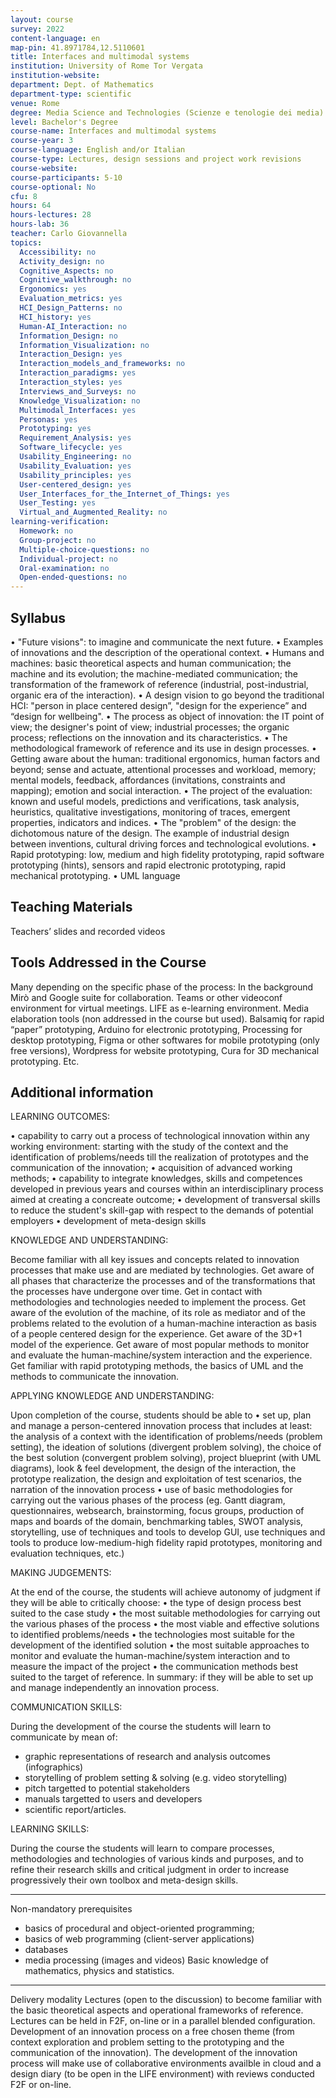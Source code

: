 ```yaml
---
layout: course
survey: 2022
content-language: en
map-pin: 41.8971784,12.5110601
title: Interfaces and multimodal systems
institution: University of Rome Tor Vergata
institution-website:  
department: Dept. of Mathematics
department-type: scientific
venue: Rome
degree: Media Science and Technologies (Scienze e tenologie dei media)
level: Bachelor's Degree
course-name: Interfaces and multimodal systems
course-year: 3
course-language: English and/or Italian
course-type: Lectures, design sessions and project work revisions
course-website: 
course-participants: 5-10
course-optional: No
cfu: 8
hours: 64
hours-lectures: 28
hours-lab: 36
teacher: Carlo Giovannella
topics: 
  Accessibility: no
  Activity_design: no
  Cognitive_Aspects: no
  Cognitive_walkthrough: no
  Ergonomics: yes
  Evaluation_metrics: yes
  HCI_Design_Patterns: no
  HCI_history: yes
  Human-AI_Interaction: no
  Information_Design: no
  Information_Visualization: no
  Interaction_Design: yes
  Interaction_models_and_frameworks: no
  Interaction_paradigms: yes
  Interaction_styles: yes
  Interviews_and_Surveys: no
  Knowledge_Visualization: no
  Multimodal_Interfaces: yes
  Personas: yes
  Prototyping: yes
  Requirement_Analysis: yes
  Software_lifecycle: yes
  Usability_Engineering: no
  Usability_Evaluation: yes
  Usability_principles: yes
  User-centered_design: yes
  User_Interfaces_for_the_Internet_of_Things: yes
  User_Testing: yes
  Virtual_and_Augmented_Reality: no
learning-verification: 
  Homework: no 
  Group-project: no 
  Multiple-choice-questions: no 
  Individual-project: no 
  Oral-examination: no 
  Open-ended-questions: no 
---
```



## Syllabus 
• "Future visions": to imagine and communicate the next future.
•  Examples of innovations and the description of the operational context.
•  Humans and machines: basic theoretical aspects and human communication; the machine and its evolution; the machine-mediated communication; the transformation of the framework of reference (industrial, post-industrial, organic era of the interaction).
•  A design vision to go beyond the traditional HCI: "person in place centered design”, "design for the experience” and “design for wellbeing".
•  The process as object of innovation: the IT point of view; the designer's point of view; industrial processes; the organic process; reflections on the innovation and its characteristics.
•  The methodological framework of reference and its use in design processes.
•  Getting aware about the human: traditional ergonomics, human factors and beyond; sense and actuate, attentional processes and workload, memory; mental models, feedback, affordances (invitations, constraints and mapping); emotion and social interaction.
•  The project of the evaluation: known and useful models, predictions and verifications, task analysis, heuristics, qualitative investigations, monitoring of traces, emergent properties, indicators and indices.
• The "problem" of the design: the dichotomous nature of the design. The example of industrial design between inventions, cultural driving forces and technological evolutions.
• Rapid prototyping: low, medium and high fidelity prototyping, rapid software prototyping (hints), sensors and rapid electronic prototyping, rapid mechanical prototyping.
• UML language

## Teaching Materials 
Teachers’ slides and recorded videos

## Tools Addressed in the Course 
Many depending on the specific phase of the process: In the background Mirò and Google suite for collaboration. Teams or other videoconf environment for virtual meetings. LIFE as e-learning environment. Media elaboration tools (non addressed in the course but used). Balsamiq for rapid “paper” prototyping, Arduino for electronic prototyping, Processing for desktop prototyping, Figma or other softwares for mobile prototyping (only free versions), Wordpress for website prototyping, Cura for 3D mechanical prototyping. Etc. 

## Additional information 
LEARNING OUTCOMES:

•  capability to carry out a process of technological innovation within any working environment: starting with the study of the context and the identification of problems/needs till the realization of prototypes and the communication of the innovation;
•  acquisition of advanced working methods;
•  capability to integrate knowledges, skills and competences developed in previous years and courses within an interdisciplinary process aimed at creating a concreate outcome;
•  development of transversal skills to reduce the student's skill-gap with respect to the demands of potential employers
•  development of meta-design skills

KNOWLEDGE AND UNDERSTANDING: 

Become familiar with all key issues and concepts related to innovation processes that make use and are mediated by technologies.
Get aware of all phases that characterize the processes and of the transformations that the processes have undergone over time. Get in contact with  methodologies and technologies needed to implement the process. 
Get aware of the evolution of the machine, of its role as mediator and of the problems related to the evolution of a human-machine interaction as basis of a people centered design for the experience. Get aware of the 3D+1 model of the experience. Get aware of most popular methods to monitor and evaluate the human-machine/system interaction and the experience. 
Get familiar with rapid prototyping methods,  the basics of UML and the methods to communicate the innovation.

APPLYING KNOWLEDGE AND UNDERSTANDING:

Upon completion of the course, students should be able to
•  set up, plan and manage a person-centered innovation process that includes at least: the analysis of a context with the identification of problems/needs (problem setting), the ideation of solutions (divergent problem solving), the choice of the best solution (convergent problem solving), project blueprint (with UML diagrams), look & feel development, the design of the interaction, the prototype realization, the design and exploitation of test scenarios, the narration of the innovation process
•  use of basic methodologies for carrying out the various phases of the process (eg. Gantt diagram, questionnaires, websearch, brainstorming, focus groups, production of maps and boards of the domain, benchmarking tables, SWOT analysis, storytelling, use of techniques and tools to develop GUI, use techniques and tools to produce low-medium-high fidelity rapid prototypes, monitoring and evaluation techniques, etc.)

MAKING JUDGEMENTS: 

At the end of the course, the students will achieve autonomy of judgment if they will be able to critically choose:
•  the type of design process best suited to the case study
•  the most suitable methodologies for carrying out the various phases of the process
•  the most viable and effective solutions to identified problems/needs
•  the technologies most suitable for the development of the identified solution
•  the most suitable approaches to monitor and evaluate the human-machine/system interaction and to measure the impact of the project
•  the communication methods best suited to the target of reference.
In summary: if they will be able to set up and manage independently an innovation process.

COMMUNICATION SKILLS:

During the development of the course the students will learn to communicate by mean of:
- graphic representations of research and analysis outcomes (infographics)
- storytelling of problem setting & solving (e.g. video storytelling)
- pitch targetted to potential stakeholders
- manuals targetted to users and developers
- scientific report/articles.

LEARNING SKILLS:

During the course the students will learn to compare processes, methodologies and technologies of various kinds and purposes, and to refine their research skills and critical judgment in order to increase progressively their own toolbox and meta-design skills.

-----

Non-mandatory prerequisites
- basics of procedural and object-oriented programming;
- basics of web programming (client-server applications)
- databases
- media processing (images and videos)
Basic knowledge of mathematics, physics and statistics. 

------

Delivery modality
Lectures (open to the discussion) to become familiar with the basic theoretical aspects and operational frameworks of reference.
Lectures can be held in F2F, on-line or in a parallel blended configuration.
Development of an innovation process on a free chosen theme (from context exploration and problem setting to the prototyping and the communication of the innovation).
The development of the innovation process will make use of collaborative environments availble in cloud and a design diary (to be open in the LIFE environment) with reviews conducted F2F or on-line.
